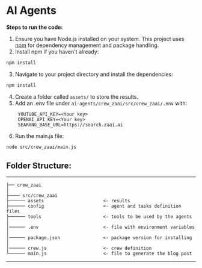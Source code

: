 # AI Agents

**Steps to run the code:**
1. Ensure you have Node.js installed on your system. This project uses [npm](https://www.npmjs.com/) for dependency management and package handling.
2. Install npm if you haven't already:
```bash
npm install
```
3. Navigate to your project directory and install the dependencies:
```bash
npm install
```
4. Create a folder called `assets/` to store the results.
5. Add an .env file under `ai-agents/crew_zaai/src/crew_zaai/.env` with:
   ```
    YOUTUBE_API_KEY=<Your key>
    OPENAI_API_KEY=<Your key>
    SEARXNG_BASE_URL=https://search.zaai.ai
   ```
6. Run the main.js file:
```bash
node src/crew_zaai/main.js
```

## Folder Structure:
------------

    ├── crew_zaai
    │
    ├──── src/crew_zaai
    ├────── assets                      <- results
    ├────── config                      <- agent and tasks definition files
    ├────── tools                       <- tools to be used by the agents
    │
    │────── .env                        <- file with environment variables
    │
    │────── package.json                <- package version for installing
    │
    │────── crew.js                     <- crew definition
    └────── main.js                     <- file to generate the blog post
--------
